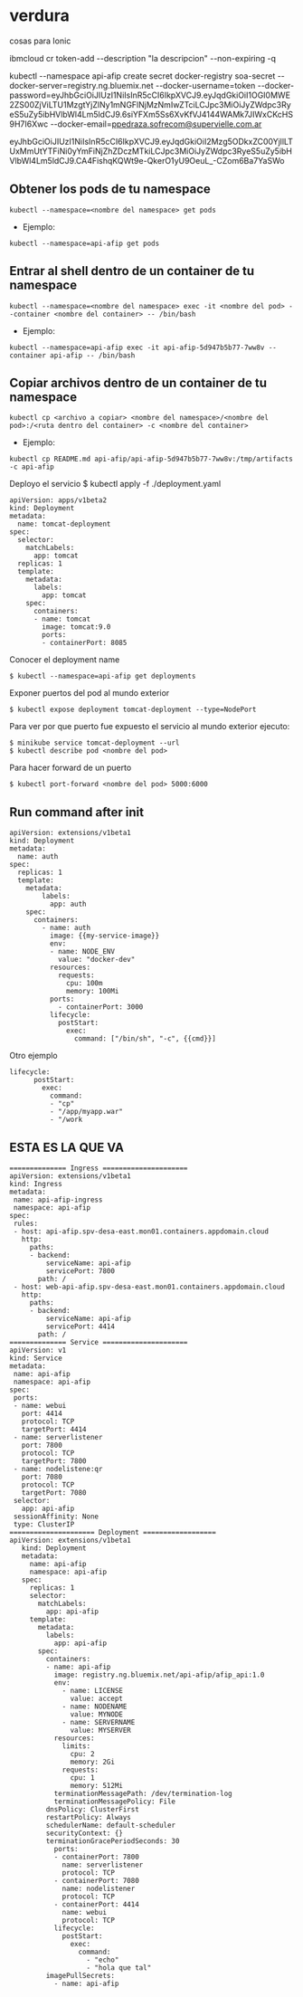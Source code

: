 # verdura
cosas para Ionic

ibmcloud cr token-add --description "la descripcion" --non-expiring -q

kubectl --namespace api-afip create secret docker-registry soa-secret --docker-server=registry.ng.bluemix.net --docker-username=token --docker-password=eyJhbGciOiJIUzI1NiIsInR5cCI6IkpXVCJ9.eyJqdGkiOiI1OGI0MWE2ZS00ZjViLTU1MzgtYjZlNy1mNGFlNjMzNmIwZTciLCJpc3MiOiJyZWdpc3RyeS5uZy5ibHVlbWl4Lm5ldCJ9.6siYFXm5Ss6XvKfVJ4144WAMk7JIWxCKcHS9H7I6Xwc --docker-email=ppedraza.sofrecom@supervielle.com.ar

eyJhbGciOiJIUzI1NiIsInR5cCI6IkpXVCJ9.eyJqdGkiOiI2Mzg5ODkxZC00YjllLTUxMmUtYTFiNi0yYmFiNjZhZDczMTkiLCJpc3MiOiJyZWdpc3RyeS5uZy5ibHVlbWl4Lm5ldCJ9.CA4FishqKQWt9e-QkerO1yU9OeuL_-CZom6Ba7YaSWo


## Obtener los pods de tu namespace
```
kubectl --namespace=<nombre del namespace> get pods
```
- Ejemplo:

```
kubectl --namespace=api-afip get pods

```

## Entrar al shell dentro de un container de tu namespace
```
kubectl --namespace=<nombre del namespace> exec -it <nombre del pod> --container <nombre del container> -- /bin/bash
```
- Ejemplo:

```
kubectl --namespace=api-afip exec -it api-afip-5d947b5b77-7ww8v --container api-afip -- /bin/bash
```


## Copiar archivos dentro de un container de tu namespace
```
kubectl cp <archivo a copiar> <nombre del namespace>/<nombre del pod>:/<ruta dentro del container> -c <nombre del container>
```
 - Ejemplo:

```
kubectl cp README.md api-afip/api-afip-5d947b5b77-7ww8v:/tmp/artifacts -c api-afip
```


Deployo el servicio
$ kubectl apply -f ./deployment.yaml

```
apiVersion: apps/v1beta2
kind: Deployment
metadata:
  name: tomcat-deployment
spec:
  selector:
    matchLabels:
      app: tomcat
  replicas: 1
  template:
    metadata:
      labels:
        app: tomcat
    spec:
      containers:
      - name: tomcat
        image: tomcat:9.0
        ports:
        - containerPort: 8085
```

Conocer el deployment name
```
$ kubectl --namespace=api-afip get deployments
```
Exponer puertos del pod al mundo exterior
```
$ kubectl expose deployment tomcat-deployment --type=NodePort
```

Para ver por que puerto fue expuesto el servicio al mundo exterior ejecuto:
```
$ minikube service tomcat-deployment --url
$ kubectl describe pod <nombre del pod>
```

Para hacer forward de un puerto
```
$ kubectl port-forward <nombre del pod> 5000:6000
```

## Run command after init
```
apiVersion: extensions/v1beta1
kind: Deployment
metadata:
  name: auth
spec:
  replicas: 1
  template:
    metadata:
        labels:
          app: auth
    spec:
      containers:
        - name: auth
          image: {{my-service-image}}
          env:
          - name: NODE_ENV
            value: "docker-dev"
          resources:
            requests:
              cpu: 100m
              memory: 100Mi
          ports:
            - containerPort: 3000
          lifecycle:
            postStart:
              exec:
                command: ["/bin/sh", "-c", {{cmd}}]
```

Otro ejemplo
```
lifecycle:
      postStart:
        exec:
          command:
          - "cp"
          - "/app/myapp.war"
          - "/work
```

## ESTA ES LA QUE VA
```
============== Ingress =====================
apiVersion: extensions/v1beta1
kind: Ingress
metadata:
 name: api-afip-ingress
 namespace: api-afip
spec:
 rules:
 - host: api-afip.spv-desa-east.mon01.containers.appdomain.cloud
   http:
     paths:
     - backend:
         serviceName: api-afip
         servicePort: 7800
       path: /
 - host: web-api-afip.spv-desa-east.mon01.containers.appdomain.cloud
   http:
     paths:
     - backend:
         serviceName: api-afip
         servicePort: 4414
       path: /
============== Service =====================
apiVersion: v1
kind: Service
metadata:
 name: api-afip
 namespace: api-afip
spec:
 ports:
 - name: webui
   port: 4414
   protocol: TCP
   targetPort: 4414
 - name: serverlistener
   port: 7800
   protocol: TCP
   targetPort: 7800
 - name: nodelistene:qr
   port: 7080
   protocol: TCP
   targetPort: 7080
 selector:
   app: api-afip
 sessionAffinity: None
 type: ClusterIP
===================== Deployment ==================
apiVersion: extensions/v1beta1
   kind: Deployment
   metadata:
     name: api-afip
     namespace: api-afip
   spec:
     replicas: 1
     selector:
       matchLabels:
         app: api-afip
     template:
       metadata:
         labels:
           app: api-afip
       spec:
         containers:
         - name: api-afip
           image: registry.ng.bluemix.net/api-afip/afip_api:1.0
           env:
             - name: LICENSE
               value: accept
             - name: NODENAME
               value: MYNODE
             - name: SERVERNAME
               value: MYSERVER
           resources:
             limits:
               cpu: 2
               memory: 2Gi
             requests:
               cpu: 1
               memory: 512Mi
           terminationMessagePath: /dev/termination-log
           terminationMessagePolicy: File
         dnsPolicy: ClusterFirst
         restartPolicy: Always
         schedulerName: default-scheduler
         securityContext: {}
         terminationGracePeriodSeconds: 30
           ports:
           - containerPort: 7800
             name: serverlistener
             protocol: TCP
           - containerPort: 7080
             name: nodelistener
             protocol: TCP
           - containerPort: 4414
             name: webui
             protocol: TCP
           lifecycle:
             postStart:
               exec:
                 command:
                   - "echo"
                   - "hola que tal"
         imagePullSecrets:
           - name: api-afip
```
